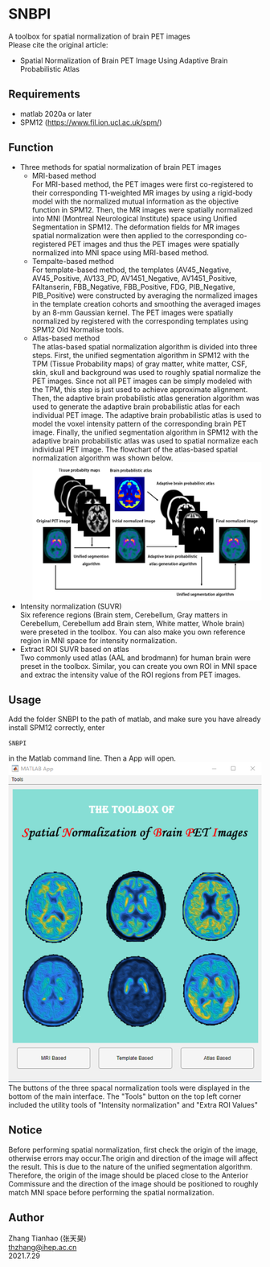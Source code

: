 # SNBPI

A toolbox for spatial normalization of brain PET images  
Please cite the original article:  
* Spatial Normalization of Brain PET Image Using Adaptive Brain Probabilistic Atlas
## Requirements
* matlab 2020a or later
* SPM12 (https://www.fil.ion.ucl.ac.uk/spm/)
## Function
* Three methods for spatial normalization of brain PET images
   * MRI-based method  
   For MRI-based method, the PET images were first co-registered to their corresponding T1-weighted MR images by using a rigid-body model with the normalized mutual information as the objective function in SPM12. Then, the MR images were spatially normalized into MNI (Montreal Neurological Institute) space using Unified Segmentation in SPM12. The deformation fields for MR images spatial normalization were then applied to the corresponding co-registered PET images and thus the PET images were spatially normalized into MNI space using MRI-based method. 
   * Tempalte-based method  
   For template-based method, the templates (AV45_Negative, AV45_Positive, AV133_PD, AV1451_Negative, AV1451_Positive, FAltanserin, FBB_Negative, FBB_Positive, FDG, PIB_Negative, PIB_Positive) were constructed by averaging the normalized images in the template creation cohorts and smoothing the averaged images by an 8-mm Gaussian kernel. The PET images were spatially normalized by registered with the corresponding templates using SPM12 Old Normalise tools. 
   * Atlas-based method  
The atlas-based spatial normalization algorithm is divided into three steps. First, the unified segmentation algorithm in SPM12 with the TPM (Tissue Probability maps) of gray matter, white matter, CSF, skin, skull and background was used to roughly spatial normalize the PET images. Since not all PET images can be simply modeled with the TPM, this step is just used to achieve approximate alignment. Then, the adaptive brain probabilistic atlas generation algorithm was used to generate the adaptive brain probabilistic atlas for each individual PET image. The adaptive brain probabilistic atlas is used to model the voxel intensity pattern of the corresponding brain PET image.  Finally, the unified segmentation algorithm in SPM12 with the adaptive brain probabilistic atlas was used to spatial normalize each individual PET image. The flowchart of the atlas-based spatial normalization algorithm was shown below.
![alt text](/SNBPI/Figures/flowchart.png "Title")
* Intensity normalization (SUVR)  
Six reference regions (Brain stem, Cerebellum, Gray matters in Cerebellum, Cerebellum add Brain stem, White matter, Whole brain) were preseted in the toolbox. You can also make you own reference region in MNI space for intensity normalization.
* Extract ROI SUVR based on atlas  
Two commonly used atlas (AAL and brodmann) for human brain were preset in the toolbox. Similar, you can create you own ROI in MNI space and extrac the intensity value of the ROI regions from PET images.
## Usage
Add the folder SNBPI to the path of matlab, and make sure you have already install SPM12 correctly, enter 
   ```
SNBPI
   ```
in the Matlab command line. Then a App will open.
![alt text](/SNBPI/Figures/Appmain.png "Title")
The buttons of the three spacal normalization tools were displayed in the bottom of the main interface. The "Tools" button on the top left corner included the utility tools of "Intensity normalization" and "Extra ROI Values"
## Notice
Before performing spatial normalization, first check the origin of the image, otherwise errors may occur.The origin and direction of the image will affect the result. This is due to the nature of the unified segmentation algorithm. Therefore, the origin of the image should be placed close to the Anterior Commissure and the direction of the image should be positioned to roughly match MNI space before performing the spatial normalization.
## Author
Zhang Tianhao (张天昊)  
thzhang@ihep.ac.cn  
2021.7.29
